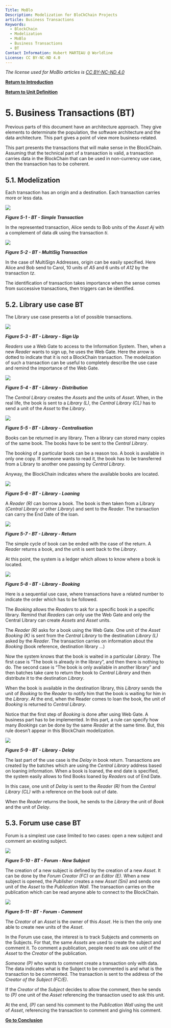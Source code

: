 ```yaml
---
Title: MoBlo
Description: Modelization for BloCkChain Projects
article: Business Transactions
Keywords:
  - BlockChain
  - Modelization
  - MoBlo
  - Business Transactions
  - BT
Contact Information: Hubert MARTEAU @ Worldline
License: CC BY-NC-ND 4.0
---
```


_The license used for MoBlo articles is_ [_CC BY-NC-ND 4.0_](https://creativecommons.org/licenses/by-nc-nd/4.0/)

[**Return to Introduction**](/README.md)

[**Return to Unit Definition**](/ud.md)

# 5.    Business Transactions \(BT\)

Previous parts of this document have an architecture approach. They give elements to determinate the population, the software architecture and the data architecture. This part gives a point of view more business-related.

This part presents the transactions that will make sense in the BlockChain. Assuming that the technical part of a transaction is valid, a transaction carries data in the BlockChain that can be used in non-currency use case, then the transaction has to be coherent.

## 5.1.    Modelization

Each transaction has an origin and a destination. Each transaction carries more or less data.

![](/Img/BT-SimpleTransaction.png)

_**Figure 5-1 - BT - Simple Transaction**_

In the represented transaction, Alice sends to Bob units of the _Asset Aj_ with a complement of data _dk_ using the transaction _ti_.

![](/Img/BT-MultiSig.png)

_**Figure 5-2 - BT - MultiSig Transaction**_

In the case of MultiSign Addresses, origin can be easily specified. Here Alice and Bob send to Carol, 10 units of _A5_ and 6 units of _A12_ by the transaction _tz_.

The identification of transaction takes importance when the sense comes from successive transactions, then triggers can be identified.

## 5.2.    Library use case BT

The Library use case presents a lot of possible transactions.

![](/Img/BT-Library-SignUp.png)

_**Figure 5-3 - BT - Library - Sign Up**_

_Readers_ use a Web Gate to access to the Information System. Then, when a new _Reader_ wants to sign up, he uses the Web Gate. Here the arrow is dotted to indicate that it is not a BlockChain transaction. The modelization of such a transaction can be useful to completely describe the use case and remind the importance of the Web Gate.

![](/Img/BT-Library-Distrib.png)

_**Figure 5-4 - BT - Library - Distribution**_

The _Central Library_ creates the _Assets_ and the units of _Asset_. When, in the real life, the book is sent to a _Library \(L\)_, the _Central Library \(CL\)_ has to send a unit of the _Asset_ to the _Library_.

![](/Img/BT-Library-Central.png)

_**Figure 5-5 - BT - Library - Centralisation**_

Books can be returned in any library. Then a library can stored many copies of the same book. The books have to be sent to the _Central Library_.

The booking of a particular book can be a reason too. A book is available in only one copy. If someone wants to read it, the book has to be transferred from a Library to another one passing by _Central Library_.

Anyway, the BlockChain indicates where the available books are located.

![](/Img/BT-Library-Loaning.png)

_**Figure 5-6 - BT - Library - Loaning**_

A _Reader \(R\)_ can borrow a book. The book is then taken from a Library \(_Central Library_ or other _Library_\) and sent to the _Reader_. The transaction can carry the End Date of the loan.

![](/Img/BT-Library-Return.png)

_**Figure 5-7 - BT - Library - Return**_

The simple cycle of book can be ended with the case of the return. A _Reader_ returns a book, and the unit is sent back to the _Library_.

At this point, the system is a ledger which allows to know where a book is located.

![](/Img/BT-Library-Booking.png)

_**Figure 5-8 - BT - Library - Booking**_

Here is a sequential use case, where transactions have a related number to indicate the order which has to be followed.

The _Booking_ allows the _Readers_ to ask for a specific book in a specific library. Remind that _Readers_ can only use the Web Gate and only the Central Library can create _Assets_ and _Asset_ units.

The _Reader \(R\)_ asks for a book using the Web Gate. One unit of the _Asset Booking \(K\)_ is sent from the _Central Library_ to the destination _Library \(L\)_ asked by the _Reader_. The transaction carries on information about the _Booking_ \(book reference, destination library …\)

Now the system knows that the book is waited in a particular _Library_. The first case is “The book is already in the library”, and then there is nothing to do. The second case is “The book is only available in another library” and then batches take care to return the book to _Central Library_ and then distribute it to the destination _Library_.

When the book is available in the destination library, this _Library_ sends the unit of _Booking_ to the _Reader_ to notify him that the book is waiting for him in the _Library_. At the end, when the Reader comes to loan the book, the unit of _Booking_ is returned to _Central Library_.

Notice that the first step of _Booking_ is done after using Web Gate. A business part has to be implemented. In this part, a rule can specify how many _Bookings_ can be done by the same _Reader_ at the same time. But, this rule doesn’t appear in this BlockChain modelization.

![](/Img/BT-Library-Delay.png)

_**Figure 5-9 - BT - Library - Delay**_

The last part of the use case is the _Delay_ in book return. Transactions are created by the batches which are using the _Central Library_ address based on loaning information. When a book is loaned, the end date is specified, the system easily allows to find Books loaned by _Readers_ out of End Date.

In this case, one unit of _Delay_ is sent to the _Reader \(R\)_ from the _Central Library \(CL\)_ with a reference on the book out of date.

When the _Reader_ returns the book, he sends to the _Library_ the unit of _Book_ and the unit of _Delay_.

## 5.3.    Forum use case BT

Forum is a simplest use case limited to two cases: open a new subject and comment an existing subject.

![](/Img/BT-Forum-NewSubj.png)

_**Figure 5-10 - BT - Forum - New Subject**_

The creation of a new subject is defined by the creation of a new _Asset_. It can be done by the _Forum Creator \(FC\)_ or an _Editor \(E\)_. When a new subject is opened, the _Publisher_ creates a new _Asset \(Sni\)_ and sends one unit of the _Asset_ to the _Publication Wall_. The transaction carries on the publication which can be read anyone able to connect to the BlockChain.

![](/Img/BT-Forum-Comment.png)

_**Figure 5-11 - BT - Forum - Comment**_

The _Creator_ of an _Asset_ is the owner of this _Asset_. He is then the only one able to create new units of the _Asset_.

In the Forum use case, the interest is to track Subjects and comments on the Subjects. For that, the same _Assets_ are used to create the subject and comment it. To comment a publication, people need to ask one unit of the _Asset_ to the _Creator_ of the publication.

_Someone \(P\)_ who wants to comment create a transaction only with data. The data indicates what is the Subject to be commented is and what is the transaction to be commented. The transaction is sent to the address of the _Creator of the Subject \(FC/E\)_.

If the _Creator_ of the _Subject_ decides to allow the comment, then he sends to _\(P\)_ one unit of the _Asset_ referencing the transaction used to ask this unit.

At the end, _\(P\)_ can send his comment to the _Publication Wall_ using the unit of _Asset_, referencing the transaction to comment and giving his comment.

[**Go to Conclusion**](/conclusion.md)

